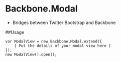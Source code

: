 Backbone.Modal
==============

- Bridges between Twitter Bootstrap and Backbone

##Usage

    var ModalView = new Backbone.Modal.extend({
        [ Put the details of your modal view here ]
    });
    new ModalView().open();


